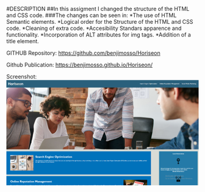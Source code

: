 #DESCRIPTION
##In this assigment I changed the structure of the HTML and CSS code. 
###The changes can be seen in:
    *The use of HTML Semantic elements.
    *Logical order for the Structure of the HTML and CSS code. 
    *Cleaning of extra code.
    *Accesibility Standars apparence and functionality. 
    *Incorporation of ALT attributes for img tags.
    *Addition of a title element.

GITHUB Repository:
https://github.com/benjimosso/Horiseon

Github Publication:
https://benjimosso.github.io/Horiseon/

Screenshot:
![Screenshot](https://github.com/benjimosso/Horiseon/blob/main/assets/images/Screenshot.PNG)